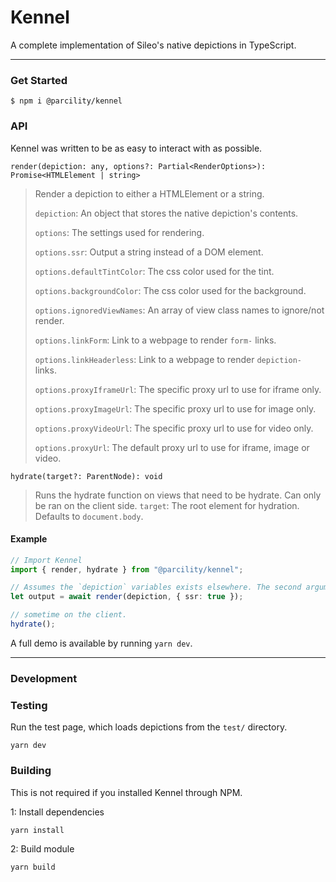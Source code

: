 # Kennel

A complete implementation of Sileo's native depictions in TypeScript.

---

### Get Started

```shell script
$ npm i @parcility/kennel
```

### API

Kennel was written to be as easy to interact with as possible.

`render(depiction: any, options?: Partial<RenderOptions>): Promise<HTMLElement | string>`

> Render a depiction to either a HTMLElement or a string.
>
> `depiction`: An object that stores the native depiction's contents.
>
> `options`: The settings used for rendering.
>
> `options.ssr`: Output a string instead of a DOM element.
>
> `options.defaultTintColor`: The css color used for the tint.
>
> `options.backgroundColor`: The css color used for the background.
>
> `options.ignoredViewNames`: An array of view class names to ignore/not render.
>
> `options.linkForm`: Link to a webpage to render `form-` links.
>
>
> `options.linkHeaderless`: Link to a webpage to render `depiction-` links.
>
> `options.proxyIframeUrl`: The specific proxy url to use for iframe only.
>
> `options.proxyImageUrl`: The specific proxy url to use for image only.
>
> `options.proxyVideoUrl`: The specific proxy url to use for video only.
>
> `options.proxyUrl`: The default proxy url to use for iframe, image or video.

`hydrate(target?: ParentNode): void`

> Runs the hydrate function on views that need to be hydrate. Can only be ran on the client side.
> `target`: The root element for hydration. Defaults to `document.body`.

#### Example

```ts
// Import Kennel
import { render, hydrate } from "@parcility/kennel";

// Assumes the `depiction` variables exists elsewhere. The second argument (options) can be omitted.
let output = await render(depiction, { ssr: true });

// sometime on the client.
hydrate();
```

A full demo is available by running `yarn dev`.

---

### Development

### Testing

Run the test page, which loads depictions from the `test/` directory.

```shell script
yarn dev
```

### Building

This is not required if you installed Kennel through NPM.

1: Install dependencies

```shell script
yarn install
```

2: Build module

```shell script
yarn build
```
